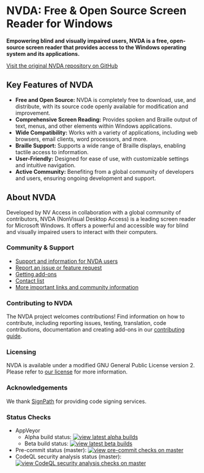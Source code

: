# NVDA: Free & Open Source Screen Reader for Windows

**Empowering blind and visually impaired users, NVDA is a free, open-source screen reader that provides access to the Windows operating system and its applications.**

[Visit the original NVDA repository on GitHub](https://github.com/nvaccess/nvda)

## Key Features of NVDA

*   **Free and Open Source:** NVDA is completely free to download, use, and distribute, with its source code openly available for modification and improvement.
*   **Comprehensive Screen Reading:** Provides spoken and Braille output of text, menus, and other elements within Windows applications.
*   **Wide Compatibility:** Works with a variety of applications, including web browsers, email clients, word processors, and more.
*   **Braille Support:** Supports a wide range of Braille displays, enabling tactile access to information.
*   **User-Friendly:** Designed for ease of use, with customizable settings and intuitive navigation.
*   **Active Community:** Benefiting from a global community of developers and users, ensuring ongoing development and support.

## About NVDA

Developed by NV Access in collaboration with a global community of contributors, NVDA (NonVisual Desktop Access) is a leading screen reader for Microsoft Windows.  It offers a powerful and accessible way for blind and visually impaired users to interact with their computers.

### Community & Support

*   [Support and information for NVDA users](https://www.nvaccess.org/get-help/)
*   [Report an issue or feature request](./projectDocs/issues/readme.md)
*   [Getting add-ons](https://download.nvaccess.org/documentation/userGuide.html#AddonsManager)
*   [Contact list](./projectDocs/community/expertsList.md)
*   [More important links and community information](./projectDocs/community/readme.md)

### Contributing to NVDA

The NVDA project welcomes contributions!  Find information on how to contribute, including reporting issues, testing, translation, code contributions, documentation and creating add-ons in our [contributing guide](./.github/CONTRIBUTING.md).

### Licensing

NVDA is available under a modified GNU General Public License version 2.  Please refer to [our license](./copying.txt) for more information.

### Acknowledgements

We thank [SignPath](https://www.signpath.io/) for providing code signing services.

### Status Checks

*   AppVeyor
    *   Alpha build status: [![view latest alpha builds](https://ci.appveyor.com/api/projects/status/sqeer6p8lc80lvqe/branch/master?svg=true)](https://ci.appveyor.com/project/NVAccess/nvda/branch/master)
    *   Beta build status: [![view latest beta builds](https://ci.appveyor.com/api/projects/status/sqeer6p8lc80lvqe/branch/beta?svg=true)](https://ci.appveyor.com/project/NVAccess/nvda/branch/beta)
*   Pre-commit status (master): [![view pre-commit checks on master](https://results.pre-commit.ci/badge/github/nvaccess/nvda/master.svg)](https://results.pre-commit.ci/latest/github/nvaccess/nvda/master)
*   CodeQL security analysis status (master): [![view CodeQL security analysis checks on master](https://github.com/nvaccess/nvda/actions/workflows/github-code-scanning/codeql/badge.svg?branch=master)](https://github.com/nvaccess/nvda/actions/workflows/github-code-scanning/codeql?query=branch%3Amaster)
